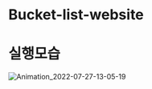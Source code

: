 # Bucket-list-website
# 실행모습
![Animation_2022-07-27-13-05-19](https://user-images.githubusercontent.com/67679972/181158731-d5e7e48f-1bec-4c8d-a660-4a83fdffaa55.gif)
